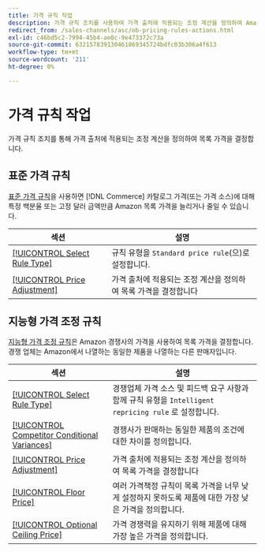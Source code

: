 ```yaml
---
title: 가격 규칙 작업
description: 가격 규칙 조치를 사용하여 가격 출처에 적용되는 조정 계산을 정의하여 Amazon 목록 가격을 결정합니다.
redirect_from: /sales-channels/asc/ob-pricing-rules-actions.html
exl-id: c46bd5c2-7994-45b4-ae0c-9e473372c73a
source-git-commit: 632157839130461869345724bdfc03b306a4f613
workflow-type: tm+mt
source-wordcount: '211'
ht-degree: 0%

---
```


# 가격 규칙 작업

가격 규칙 조치를 통해 가격 출처에 적용되는 조정 계산을 정의하여 목록 가격을 결정합니다.

## 표준 가격 규칙

[표준 가격 규칙](./standard-price-rules.md)을 사용하면 [!DNL Commerce] 카탈로그 가격(또는 가격 소스)에 대해 특정 백분율 또는 고정 달러 금액만큼 Amazon 목록 가격을 늘리거나 줄일 수 있습니다.

| 섹션 | 설명 |
|--- |--- |
| [[!UICONTROL Select Rule Type]](./standard-price-rules.md) | 규칙 유형을 `Standard price rule`(으)로 설정합니다. |
| [[!UICONTROL Price Adjustment]](./standard-price-rules.md) | 가격 출처에 적용되는 조정 계산을 정의하여 목록 가격을 결정합니다 |

## 지능형 가격 조정 규칙

[지능형 가격 조정 규칙](./intelligent-repricing-rules.md)은 Amazon 경쟁사의 가격을 사용하여 목록 가격을 결정합니다. 경쟁 업체는 Amazon에서 나열하는 동일한 제품을 나열하는 다른 판매자입니다.

| 섹션 | 설명 |
|--- |--- |
| [[!UICONTROL Select Rule Type]](./intelligent-repricing-rules.md) | 경쟁업체 가격 소스 및 피드백 요구 사항과 함께 규칙 유형을 `Intelligent repricing rule` 로 설정합니다. |
| [[!UICONTROL Competitor Conditional Variances]](./competitor-conditional-variances.md) | 경쟁사가 판매하는 동일한 제품의 조건에 대한 차이를 정의합니다. |
| [[!UICONTROL Price Adjustment]](./price-adjustment.md) | 가격 출처에 적용되는 조정 계산을 정의하여 목록 가격을 결정합니다 |
| [[!UICONTROL Floor Price]](./floor-price.md) | 여러 가격책정 규칙이 목록 가격을 너무 낮게 설정하지 못하도록 제품에 대한 가장 낮은 가격을 정의합니다. |
| [[!UICONTROL Optional Ceiling Price]](./optional-ceiling-price.md) | 가격 경쟁력을 유지하기 위해 제품에 대해 가장 높은 가격을 정의합니다. |
